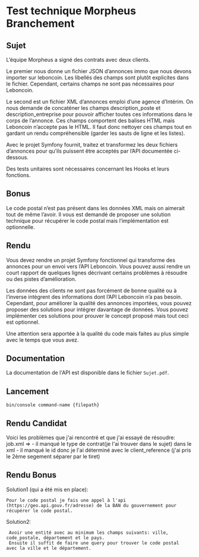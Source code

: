 # Test technique Morpheus Branchement

## Sujet

L’équipe Morpheus a signé des contrats avec deux clients.

Le premier nous donne un fichier JSON d’annonces immo que nous devons importer sur leboncoin. Les libellés des champs sont plutôt explicites dans le fichier. Cependant, certains champs ne sont pas nécessaires pour Leboncoin.

Le second est un fichier XML d’annonces emploi d’une agence d’Intérim. On nous demande de concaténer les champs description_poste et description_entreprise pour pouvoir afficher toutes ces informations dans le corps de l’annonce. 
Ces champs comportent des balises HTML mais Leboncoin n’accepte pas le HTML. Il faut donc nettoyer ces champs tout en gardant un rendu compréhensible (garder les sauts de ligne et les listes).

Avec le projet Symfony fournit, traitez et transformez les deux fichiers d’annonces pour qu’ils puissent être acceptés par l’API documentée ci-dessous.

Des tests unitaires sont nécessaires concernant les Hooks et leurs fonctions. 

## Bonus

Le code postal n’est pas présent dans les données XML mais on aimerait tout de même l’avoir. Il vous est demandé de proposer une solution technique pour récupérer le code postal mais l’implémentation est optionnelle.

## Rendu

Vous devez rendre un projet Symfony fonctionnel qui transforme des annonces pour un envoi vers l’API Leboncoin. Vous pouvez aussi rendre un court rapport de quelques lignes décrivant certains problèmes à résoudre ou des pistes d’amélioration.

Les données des clients ne sont pas forcément de bonne qualité ou à l’inverse intègrent des informations dont l’API Leboncoin n’a pas besoin. Cependant, pour améliorer la qualité des annonces importées, vous pouvez proposer des solutions pour intégrer davantage de données. Vous pouvez implémenter ces solutions pour prouver le concept proposé mais tout ceci est optionnel.

Une attention sera apportée à la qualité du code mais faites au plus simple avec le temps que vous avez.

## Documentation

La documentation de l'API est disponible dans le fichier `Sujet.pdf`.

## Lancement

```
bin/console command-name {filepath}
```


## Rendu Candidat
Voici les problèmes que j'ai rencontré et que j'ai essayé de résoudre:
	job.xml => 	- il manqué le type de contrat(je l'ai trouver dans le sujet) dans le xml
				- il manqué le id donc je l'ai déterminé avec le client_reference (j'ai pris le 2ème segement séparer par le tiret)



## Rendu Bonus

Solution1 (qui a été mis en place): 

    Pour le code postal je fais une appel à l'api (https://geo.api.gouv.fr/adresse) de la BAN du gouvernement pour récupérer le code postal.


Solution2:

     Avoir une entité avec au minimum les champs suivants: ville, code_postale, département et le pays. 
     Ensuite il suffit de faire une query pour trouver le code postal  avec la ville et le département.
